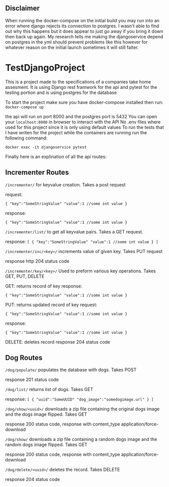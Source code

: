 ## Disclaimer
When running the docker-compose on the initial build you may run into an error where django rejects its connection to postgres. I wasn't able to find out why this happens but it does appear to just go away if you bring it down then back up again. My research tells me making the djangoservice depend on postgres in the yml should prevent problems like this however for whatever reason on the initial launch sometimes it will still falter.

# TestDjangoProject

This is a project made to the specifications of a companies take home assesment.
It is using Django rest framwork for the api and pytest for the testing portion and is using postgres for the database

To start the project make sure you have docker-compose installed then run:
`docker-compose up`

the api will run on port 8000 and the postgres port is 5432
You can open your `localhost:8000` in browser to interact with the API
No .env files where used for this project since it is only using default values
To run the tests that I have writen for the project while the containers are running run the following command:

`docker exec -it djangoservice pytest`

Finally here is an explination of all the api routes:
## Incrementer Routes
`/incrementer/` for keyvalue creation. Takes a post request

request:

`{
  "key":"SomeStringValue"
  "value":1 //some int value
}`

response:

`{
  "key":"SomeStringValue"
  "value":1 //some int value
}`

`/incrementer/list/` to get all keyvalue pairs. Takes a GET request.

response:
`[
  {
    "key":"SomeStringValue"
    "value":1 //some int value
  }
 ]`
 
 `/incrementer/inc/<key>/` increments value of given key. Takes PUT request
 
 response http 204 status code
 
 `/incrementer/key/<key>/` Used to preform various key operations. Takes GET, PUT, DELETE
 
 GET: returns record of key
 response:
 
`{
  "key":"SomeStringValue"
  "value":1 //some int value
}`

PUT: returns updated record of key
request:

`{
  "key":"SomeStringValue"
  "value":1 //some int value
}`

response:

`{
  "key":"SomeStringValue"
  "value":1 //some int value
}`

DELETE: deletes record
response 204 status code


## Dog Routes
`/dog/populate/` populates the database with dogs. Takes POST

response 201 status code

`/dog/list/` returns list of dogs. Takes GET

response:
`[
  {
    "uuid":"SomeUUID"
    "dog_image":"somedogimage.url"
  }
]`

`/dog/show/<uuid>/` downloads a zip file containing the original dogs image and the dogs image flipped. Takes GET

response 200 status code, response with content_type application/force-download

`/dog/show/` downloads a zip file containing a random dogs image and the random dogs image flipped. Takes GET

response 200 status code, response with content_type application/force-download

`/dog/delete/<uuid>/` deletes the record. Takes DELETE

response 204 status code

